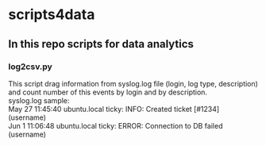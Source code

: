 # scripts4data
## In this repo scripts for data analytics

### log2csv.py<br/>
This script drag information from syslog.log file (login, log type, description) and count number of this events by login and by description. <br/>
syslog.log sample:<br/> 
 May 27 11:45:40 ubuntu.local ticky: INFO: Created ticket [#1234] (username) <br/>
 Jun 1 11:06:48 ubuntu.local ticky: ERROR: Connection to DB failed (username) <br/>

